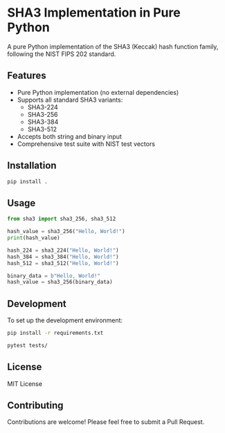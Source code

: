 # SHA3 Implementation in Pure Python

A pure Python implementation of the SHA3 (Keccak) hash function family, following the NIST FIPS 202 standard.

## Features

- Pure Python implementation (no external dependencies)
- Supports all standard SHA3 variants:
  - SHA3-224
  - SHA3-256
  - SHA3-384
  - SHA3-512
- Accepts both string and binary input
- Comprehensive test suite with NIST test vectors

## Installation

```bash
pip install .
```

## Usage

```python
from sha3 import sha3_256, sha3_512

hash_value = sha3_256("Hello, World!")
print(hash_value)

hash_224 = sha3_224("Hello, World!")
hash_384 = sha3_384("Hello, World!")
hash_512 = sha3_512("Hello, World!")

binary_data = b"Hello, World!"
hash_value = sha3_256(binary_data)
```

## Development

To set up the development environment:

```bash
pip install -r requirements.txt

pytest tests/
```

## License

MIT License

## Contributing

Contributions are welcome! Please feel free to submit a Pull Request.